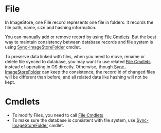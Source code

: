 # File
In ImageStore, one File record represents one file in folders. It records the file path, name, size and hashing information.

You can manually add or remove record by using [File Cmdlets](../cmdlet/cmdlets.md#file). But the best way to maintain consistency between database records and file system is using [Sync-ImageStoreFolder](../cmdlet/Folder/SyncFolder.md) cmdlet.

To preserve data linked with files, when you need to move, rename or delete file synced to database, you may want to use related [File Cmdlets](../cmdlet/cmdlets.md#file) instead of operating in OS directly. Otherwise, though [Sync-ImageStoreFolder](../cmdlet/Folder/SyncFolder.md) can keep the consistence, the record id of changed files will be different than before, and all related data like hashing will not be kept.

# Cmdlets
  * To modify Files, you need to call [File Cmdlets](../cmdlet/cmdlets.md#file).
  * To make sure the database is consistent with file system, use [Sync-ImageStoreFolder](../cmdlet/Folder/SyncFolder.md) cmdlet.